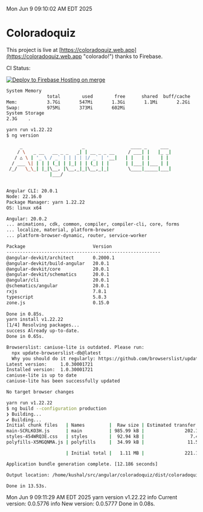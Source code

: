 Mon Jun  9 09:10:02 AM EDT 2025

# Coloradoquiz


This project is live at [https://coloradoquiz.web.app](https://coloradoquiz.web.app "colorado!") thanks to Firebase.

CI Status: 

[![Deploy to Firebase Hosting on merge](https://github.com/teamkushal/coloradoquiz/actions/workflows/firebase-hosting-merge.yml/badge.svg)](https://github.com/teamkushal/coloradoquiz/actions/workflows/firebase-hosting-merge.yml)

```bash
System Memory
               total        used        free      shared  buff/cache   available
Mem:           3.7Gi       547Mi       1.3Gi       1.1Mi       2.2Gi       3.2Gi
Swap:          975Mi       373Mi       602Mi
System Storage
2.3G	.
```
```bash
yarn run v1.22.22
$ ng version

     _                      _                 ____ _     ___
    / \   _ __   __ _ _   _| | __ _ _ __     / ___| |   |_ _|
   / △ \ | '_ \ / _` | | | | |/ _` | '__|   | |   | |    | |
  / ___ \| | | | (_| | |_| | | (_| | |      | |___| |___ | |
 /_/   \_\_| |_|\__, |\__,_|_|\__,_|_|       \____|_____|___|
                |___/
    

Angular CLI: 20.0.1
Node: 22.16.0
Package Manager: yarn 1.22.22
OS: linux x64

Angular: 20.0.2
... animations, cdk, common, compiler, compiler-cli, core, forms
... localize, material, platform-browser
... platform-browser-dynamic, router, service-worker

Package                         Version
---------------------------------------------------------
@angular-devkit/architect       0.2000.1
@angular-devkit/build-angular   20.0.1
@angular-devkit/core            20.0.1
@angular-devkit/schematics      20.0.1
@angular/cli                    20.0.1
@schematics/angular             20.0.1
rxjs                            7.8.1
typescript                      5.8.3
zone.js                         0.15.0
    
Done in 0.85s.
yarn install v1.22.22
[1/4] Resolving packages...
success Already up-to-date.
Done in 0.65s.
```
```bash
Browserslist: caniuse-lite is outdated. Please run:
  npx update-browserslist-db@latest
  Why you should do it regularly: https://github.com/browserslist/update-db#readme
Latest version:     1.0.30001721
Installed version:  1.0.30001721
caniuse-lite is up to date
caniuse-lite has been successfully updated

No target browser changes
```
```bash
yarn run v1.22.22
$ ng build --configuration production
❯ Building...
✔ Building...
Initial chunk files   | Names         |  Raw size | Estimated transfer size
main-SCRLKO3H.js      | main          | 985.99 kB |               202.12 kB
styles-454WRQ3E.css   | styles        |  92.94 kB |                 7.48 kB
polyfills-X5MGQNMA.js | polyfills     |  34.99 kB |                11.55 kB

                      | Initial total |   1.11 MB |               221.15 kB

Application bundle generation complete. [12.186 seconds]

Output location: /home/kushal/src/angular/coloradoquiz/dist/coloradoquiz

Done in 13.53s.
```
Mon Jun  9 09:11:29 AM EDT 2025
yarn version v1.22.22
info Current version: 0.0.5776
info New version: 0.0.5777
Done in 0.08s.
